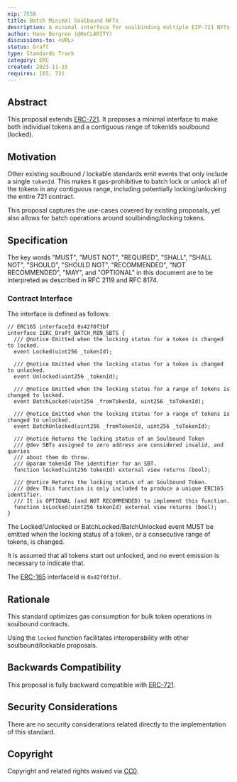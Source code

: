 ```yaml
---
eip: 7558
title: Batch Minimal Soulbound NFTs
description: A minimal interface for soulbinding multiple EIP-721 NFTs
author: Hans Bergren (@0xCLARITY)
discussions-to: <URL>
status: Draft
type: Standards Track
category: ERC
created: 2023-11-15
requires: 165, 721
---
```


## Abstract

This proposal extends [ERC-721](./erc-721.md). It proposes a minimal interface to make both individual tokens and a contiguous range of tokenIds soulbound (locked).

## Motivation

Other existing soulbound / lockable standards emit events that only include a single `tokenId`. This makes it gas-prohibitive to batch lock or unlock all of the tokens in any contiguous range, including potentially locking/unlocking the entire 721 contract.

This proposal captures the use-cases covered by existing proposals, yet also allows for batch operations around soulbinding/locking tokens.

## Specification

The key words "MUST", "MUST NOT", "REQUIRED", "SHALL", "SHALL NOT", "SHOULD", "SHOULD NOT", "RECOMMENDED", "NOT RECOMMENDED", "MAY", and "OPTIONAL" in this document are to be interpreted as described in RFC 2119 and RFC 8174.

### Contract Interface

The interface is defined as follows:

```solidity
// ERC165 interfaceId 0x42f0f3bf
interface IERC_Draft_BATCH_MIN_SBTS {
  /// @notice Emitted when the locking status for a token is changed to locked.
  event Locked(uint256 _tokenId);

  /// @notice Emitted when the locking status for a token is changed to unlocked.
  event Unlocked(uint256 _tokenId);

  /// @notice Emitted when the locking status for a range of tokens is changed to locked.
  event BatchLocked(uint256 _fromTokenId, uint256 _toTokenId);

  /// @notice Emitted when the locking status for a range of tokens is changed to unlocked.
  event BatchUnlocked(uint256 _fromTokenId, uint256 _toTokenId);

  /// @notice Returns the locking status of an Soulbound Token
  /// @dev SBTs assigned to zero address are considered invalid, and queries
  /// about them do throw.
  /// @param tokenId The identifier for an SBT.
  function locked(uint256 tokenId) external view returns (bool);

  /// @notice Returns the locking status of an Soulbound Token.
  /// @dev This function is only included to produce a unique ERC165 identifier.
  /// It is OPTIONAL (and NOT RECOMMENDED) to implement this function.
  function isLocked(uint256 tokenId) external view returns (bool);
}
```

The Locked/Unlocked or BatchLocked/BatchUnlocked event MUST be emitted when the locking status of a token, or a consecutive range of tokens, is changed.

It is assumed that all tokens start out unlocked, and no event emission is necessary to indicate that.

The [ERC-165](./erc-165.md) interfaceId is `0x42f0f3bf`.

## Rationale

This standard optimizes gas consumption for bulk token operations in soulbound contracts.

Using the `locked` function facilitates interoperability with other soulbound/lockable proposals.

## Backwards Compatibility

This proposal is fully backward compatible with [ERC-721](./erc-721.md).

## Security Considerations

There are no security considerations related directly to the implementation of this standard.

## Copyright

Copyright and related rights waived via [CC0](../LICENSE.md).
